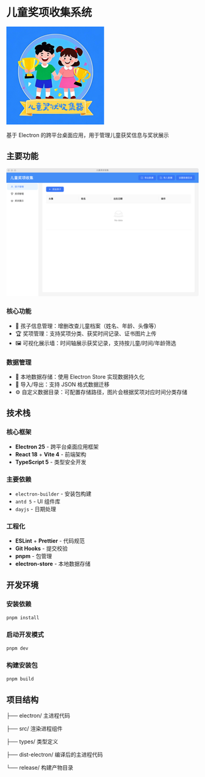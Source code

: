 # 儿童奖项收集系统

![儿童奖项手机系统](./doc/logo.png)

基于 Electron 的跨平台桌面应用，用于管理儿童获奖信息与奖状展示

## 主要功能

![儿童奖项手机系统](./doc/ui.png)

### 核心功能

- 👦 孩子信息管理：增删改查儿童档案（姓名、年龄、头像等）
- 🏆 奖项管理：支持奖项分类、获奖时间记录、证书图片上传
- 🖼️ 可视化展示墙：时间轴展示获奖记录，支持按儿童/时间/年龄筛选

### 数据管理

- 📁 本地数据存储：使用 Electron Store 实现数据持久化
- 🔄 导入/导出：支持 JSON 格式数据迁移
- ⚙️ 自定义数据目录：可配置存储路径，图片会根据奖项对应时间分类存储


## 技术栈

### 核心框架

- **Electron 25** - 跨平台桌面应用框架
- **React 18** + **Vite 4** - 前端架构
- **TypeScript 5** - 类型安全开发

### 主要依赖

- `electron-builder` - 安装包构建
- `antd 5` - UI 组件库
- `dayjs` - 日期处理

### 工程化

- **ESLint** + **Prettier** - 代码规范
- **Git Hooks** - 提交校验
- **pnpm** - 包管理
- **electron-store** - 本地数据存储

## 开发环境

### 安装依赖

```bash
pnpm install
```

### 启动开发模式

```bash
pnpm dev
```

### 构建安装包

```bash
pnpm build
```

## 项目结构

├── electron/ 主进程代码

├── src/ 渲染进程组件

├── types/ 类型定义

├── dist-electron/ 编译后的主进程代码

└── release/ 构建产物目录
